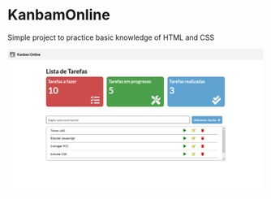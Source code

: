 # KanbamOnline
Simple project to practice basic knowledge of HTML and CSS

<img src="https://github.com/lucavini/KanbamOnline/blob/main/img/screenShotKanban.png" >
